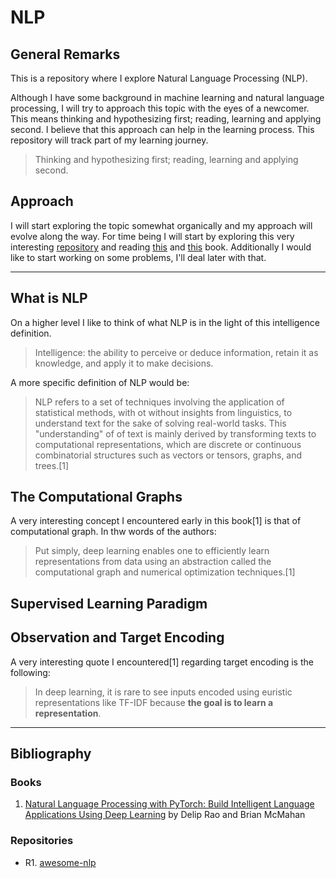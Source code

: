 # NLP

## General Remarks

This is a repository where I explore Natural Language Processing (NLP).

Although I have some background in machine learning and natural
language processing,
I will try to approach this topic with the eyes of a newcomer. This means thinking and hypothesizing first; reading, learning and applying second.
I believe that this approach can help  in the learning process.
This repository will track part of my learning journey.

> Thinking and hypothesizing first; reading, learning and applying second.

## Approach

I will start exploring the topic somewhat organically and my approach will evolve along the way.
For time being I will start by exploring this very interesting [repository](https://github.com/keon/awesome-nlp) and reading [this](https://web.stanford.edu/~jurafsky/slp3/ed3book_jan122022.pdf) and [this](https://www.amazon.com/Natural-Language-Processing-PyTorch-Applications/dp/1491978236/) book. 
Additionally I would like to start working on some problems,
I'll deal later with that.

---

## What is NLP

On a higher level I like to think of what NLP is in the light of this  intelligence definition. 

> Intelligence: the ability to perceive or deduce information, retain it as knowledge, and apply it to make decisions. 

A more specific definition of NLP would be:

> NLP refers to a set of techniques involving the application of statistical methods, with ot without insights from linguistics, to understand text for the sake of solving real-world tasks. 
This "understanding" of of text is mainly derived by transforming texts to computational representations, 
which are discrete or continuous combinatorial structures such as vectors or tensors, graphs, and trees.[1] 

## The Computational Graphs 

A very interesting concept I encountered early in this book[1] is that of computational graph. In thw words of the authors:

> Put simply, deep learning enables one to efficiently learn representations from data using an abstraction called the computational graph and numerical optimization techniques.[1]

## Supervised Learning Paradigm 


## Observation and Target Encoding 

A very interesting quote I encountered[1] regarding target encoding is the following:

>In deep learning, it is rare to see inputs encoded using euristic representations like TF-IDF because **the goal is to learn a representation**.


---

## Bibliography 

### Books 

1. [Natural Language Processing with PyTorch: Build Intelligent Language Applications Using Deep Learning](https://www.amazon.com/Natural-Language-Processing-PyTorch-Applications/dp/1491978236/) by Delip Rao and Brian McMahan

### Repositories 

- R1. [awesome-nlp](https://github.com/keon/awesome-nlp)